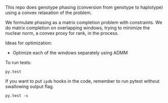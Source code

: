 This repo does genotype phasing (conversion from genotype to haplotype) using a convex relaxation of the problem.

We formulate phasing as a matrix completion problem with constraints. We do matrix completion on overlapping windows, trying to minimize the nuclear norm, a convex proxy for rank, in the process.

Ideas for optimization:
- Optimize each of the windows separately using ADMM

To run tests:

```
py.test
```

If you want to put `ipdb` hooks in the code, remember to run pytest without swallowing output flag.

```
py.test -s
```
